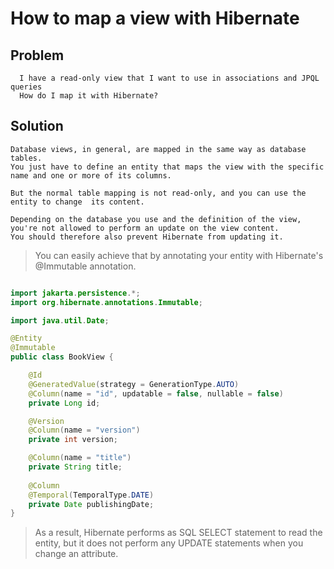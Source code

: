 # How to map a view with Hibernate

## Problem

      I have a read-only view that I want to use in associations and JPQL queries
      How do I map it with Hibernate?

## Solution

    Database views, in general, are mapped in the same way as database tables.
    You just have to define an entity that maps the view with the specific name and one or more of its columns.

    But the normal table mapping is not read-only, and you can use the entity to change  its content.

    Depending on the database you use and the definition of the view, you're not allowed to perform an update on the view content.
    You should therefore also prevent Hibernate from updating it.

> You can easily achieve that by annotating your entity with Hibernate's @Immutable annotation.

```java

import jakarta.persistence.*;
import org.hibernate.annotations.Immutable;

import java.util.Date;

@Entity
@Immutable
public class BookView {

    @Id
    @GeneratedValue(strategy = GenerationType.AUTO)
    @Column(name = "id", updatable = false, nullable = false)
    private Long id;

    @Version
    @Column(name = "version")
    private int version;

    @Column(name = "title")
    private String title;
    
    @Column
    @Temporal(TemporalType.DATE)
    private Date publishingDate;
}
```

> As a result, Hibernate performs as SQL SELECT statement to read the entity, but it does not perform any UPDATE statements when you change an attribute.